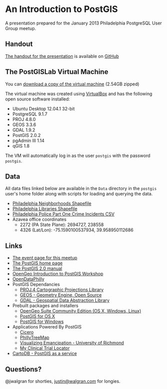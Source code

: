 # An Introduction to PostGIS #

A presentation prepared for the January 2013 Philadelphia PostgreSQL User Group meetup.

## Handout ##

[The handout for the presentation](https://github.com/jwalgran/postgis-introduction/blob/master/IntroductionToPostGIS.pdf?raw=true) is available on [GitHub](https://github.com/jwalgran/postgis-introduction)

## The PostGISLab Virtual Machine ##

You can [download a copy of the virtual machine](https://www.dropbox.com/s/79xpuzm59cmsj3a/PostGISLab.zip) (2.54GB zipped)

The virtual machine was created using [VirtualBox](https://www.virtualbox.org) and has the following open source software installed:

  - Ubuntu Desktop 12.04.1 32-bit
  - PostgreSQL 9.1.7
  - PROJ 4.8.0
  - GEOS 3.3.6
  - GDAL 1.9.2
  - PostGIS 2.0.2
  - pgAdmin III 1.14
  - qGIS 1.8

The VM will automatically log in as the user `postgis` with the password `postgis`.

## Data ##

All data files linked below are available in the `Data` directory in the `postgis` user's home folder along with scripts for loading and querying the data.

  - [Philadelphia Neighborhoods Shapefile](http://www.azavea.com/index.php/download_file/view/235/)
  - [Philadelphia Libraries Shapefile](http://www.pasda.psu.edu/uci/PhiladelphiaAgreement.asp?File=http://www.pasda.psu.edu/philacity/data/PhiladelphiaLibraries201201.zip)
  - [Philadelphia Police Part One Crime Incidents CSV](http://gis.phila.gov/data/police_inct.zip)
  - Azavea office coordinates
    - 2272 (PA State Plane): 2694727, 238558
    - 4326 (Lat/Lon): -75.1590100537934, 39.958950112686

## Links ##

  - [The event page for this meetup](http://www.phlpug.org/events/95352552/)
  - [The PostGIS home page](http://postgis.refractions.net)
  - [The PostGIS 2.0 manual](http://postgis.net/docs/manual-2.0/)
  - [OpenGeo Introduction to PostGIS Workshop](http://workshops.opengeo.org/postgis-intro/)
  - [OpenDataPhilly](http://www.opendataphilly.org)
  - PostGIS Dependancies
    - [PROJ.4 Cartographic Projections Library](http://trac.osgeo.org/proj/)
    - [GEOS - Geometry Engine, Open Source](http://trac.osgeo.org/geos/)
    - [GDAL - Geospatial Data Abstraction Library](http://www.gdal.org)
  - Prebuilt packages and installers
    - [OpenGeo Suite Community Edition (OS X, Windows, Linux)](http://opengeo.org/products/suite/community/)
    - [PostGIS for OS X](http://www.kyngchaos.com/software:postgres)
    - [PostGIS for Windows](http://postgis.refractions.net/download/windows/#postgis-installers)
  - Applications Powered By PostGIS
    - [Cicero](http://www.azavea.com/products/cicero/live-demo/)
    - [PhillyTreeMap](http://phillytreemap.org/map/)
    - [Visualizing Emancipation - University of Richmond](http://dsl.richmond.edu/emancipation/)
    - [My Clinical Trial Locator](http://myclinicaltriallocator.com)
  - [CartoDB - PostGIS as a service](http://cartodb.com) 

## Questions? ##

@jwalgran for shorties, justin@walgran.com for longies.

